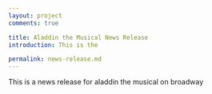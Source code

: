 ```yaml
---
layout: project
comments: true

title: Aladdin the Musical News Release
introduction: This is the 

permalink: news-release.md
---
```


This is a news release for aladdin the musical on broadway